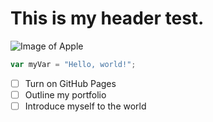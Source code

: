 # This is my header test. 

![Image of Apple](https://pngimg.com/uploads/apple/apple_PNG12423.png)


``` javascript
var myVar = "Hello, world!";
```

- [ ] Turn on GitHub Pages
- [ ] Outline my portfolio
- [ ] Introduce myself to the world
